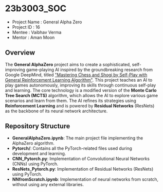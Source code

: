 # 23b3003_SOC 
- Project Name : General Alpha Zero
- Project ID : 16 
- Mentee : Vaibhav Verma
- Mentor : Aman Moon
## Overview
 The **General AlphaZero** project aims to create a sophisticated, self-improving game-playing AI inspired by the groundbreaking research from Google DeepMind, titled ["Mastering Chess and Shogi by Self-Play with General Reinforcement Learning Algorithm"](https://arxiv.org/abs/1712.01815). This project teaches an AI to play games autonomously, improving its skills through continuous self-play and learning. The core technology is a modified version of the **Monte Carlo Tree Search (MCTS)** algorithm, which allows the AI to explore various game scenarios and learn from them. The AI refines its strategies using **Reinforcement Learning** and is powered by **Residual Networks** (ResNets) as the backbone of its neural network architecture. 

## Repository Structure 
- **GeneralAlphaZero.ipynb**: The main project file implementing the AlphaZero algorithm. 
-  **Pytorch/**: Contains all the PyTorch-related files used during development and learning.
- **CNN_Pytorch.py**: Implementation of Convolutional Neural Networks (CNNs) using PyTorch. 
- **ResNets_Pytorch.py**: Implementation of Residual Networks (ResNets) using PyTorch.
- **NNfromScratch.ipynb**: Implementation of neural networks from scratch, without using any external libraries.
